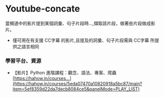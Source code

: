 # Youtube-concate
當頻道中的影片提到某個詞彙、句子片段時...,擷取該片段，做著些片段做成影片。
* 僅可用在有支援 CC字幕 的影片,且提及的詞彙、句子片段需與 CC字幕 所提供之語言相同

### 學習平台、資源
- 【影片】Python 進階課程：觀念、語法、專案、爬蟲
[https://hahow.in/courses...](https://hahow.in/courses/5eda07470a10820918a5bc87/main?item=5ef8359d22da7decb8084ce5&panelMode=PLAY_LIST)
